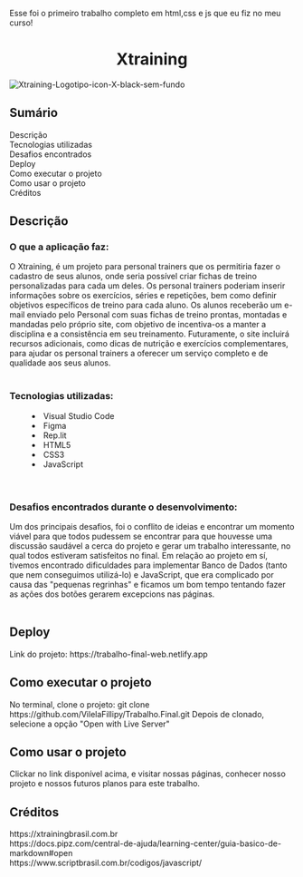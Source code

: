 Esse foi o primeiro trabalho completo em html,css e js que eu fiz no meu curso! 


**<h1 h1 align="center"> Xtraining </h1>**

![Xtraining-Logotipo-icon-X-black-sem-fundo](https://user-images.githubusercontent.com/101230109/227108537-4c8aa827-380f-4a79-b836-88cc48ff6190.png)


## Sumário
<summary>Descrição</summary>
<summary>Tecnologias utilizadas</summary>
<summary>Desafios encontrados</summary>
<summary>Deploy</summary>
<summary>Como executar o projeto</summary>
<summary>Como usar o projeto</summary>
<summary>Créditos</summary>

## Descrição
<h3> O que a aplicação faz: </h3> 
  O Xtraining, é um projeto para personal trainers que os permitiria fazer o cadastro de seus alunos, onde seria possível criar fichas de treino personalizadas para cada um deles. Os personal trainers poderiam inserir informações sobre os exercícios, séries e repetições, bem como definir objetivos específicos de treino para cada aluno.  Os alunos receberão um e-mail enviado pelo Personal com suas fichas de treino prontas, montadas e mandadas pelo próprio site, com objetivo de incentiva-os a manter a disciplina e a consistência em seu treinamento. Futuramente, o site incluirá recursos adicionais, como dicas de nutrição e exercícios complementares, para ajudar os personal trainers a oferecer um serviço completo e de qualidade aos seus alunos.
<br>
<br>

### Tecnologias utilizadas:
<dd>
  <li>Visual Studio Code</li>
  <li>Figma</li>
  <li>Rep.lit</li>
  <li>HTML5</li>
  <li>CSS3</li>
  <li>JavaScript</li>
</dd>
<br>
<br>

<h3> Desafios encontrados durante o desenvolvimento: </h3>
  Um dos principais desafios, foi o conflito de ideias e encontrar um momento viável para que todos pudessem se encontrar para que houvesse uma discussão saudável a cerca do projeto e gerar um trabalho interessante, no qual todos estiveram satisfeitos no final. 
  Em relação ao projeto em sí, tivemos encontrado dificuldades para implementar Banco de Dados (tanto que nem conseguimos utilizá-lo) e JavaScript, que era complicado por causa das "pequenas regrinhas" e ficamos um bom tempo tentando fazer as ações dos botões gerarem excepcions nas páginas.
<br>
<br>

<h2> Deploy </h2>
  Link do projeto: https://trabalho-final-web.netlify.app
  
<h2> Como executar o projeto </h2>
No terminal, clone o projeto:
git clone https://github.com/VilelaFillipy/Trabalho.Final.git
Depois de clonado, selecione a opção "Open with Live Server"
  
<h2> Como usar o projeto </h2>
Clickar no link disponível acima, e visitar nossas páginas, conhecer nosso projeto e nossos futuros planos para este trabalho.

<h2> Créditos </h2>
https://xtrainingbrasil.com.br <br>
https://docs.pipz.com/central-de-ajuda/learning-center/guia-basico-de-markdown#open <br>
https://www.scriptbrasil.com.br/codigos/javascript/
